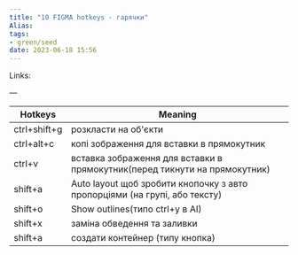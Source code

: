 ```yaml
---
title: "10 FIGMA hotkeys - гарячки"
Alias: 
tags:
- green/seed
date: 2023-06-18 15:56
---
```

Links:  

—

| Hotkeys | Meaning |
| -------------------------- | ---------------------------------- |
|ctrl+shift+g| розкласти на об'єкти |
|ctrl+alt+c|копі зображення для вставки в прямокутник|
|ctrl+v|вставка зображення для вставки в прямокутник(перед тикнути на прямокутник)|
|shift+a|Auto layout щоб зробити кнопочку з авто пропорціями (на групі, або тексту)|
|shift+o|Show outlines(типо ctrl+y в AI)|
|shift+x|заміна обведення та заливки|
|shift+a|создати контейнер (типу кнопка)|